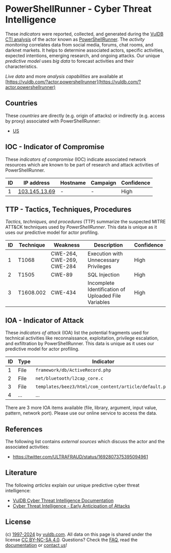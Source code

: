 # PowerShellRunner - Cyber Threat Intelligence

These _indicators_ were reported, collected, and generated during the [VulDB CTI analysis](https://vuldb.com/?kb.cti) of the actor known as [PowerShellRunner](https://vuldb.com/?actor.powershellrunner). The _activity monitoring_ correlates data from social media, forums, chat rooms, and darknet markets. It helps to determine associated actors, specific activities, expected intentions, emerging research, and ongoing attacks. Our unique _predictive model_ uses _big data_ to forecast activities and their characteristics.

_Live data_ and more _analysis capabilities_ are available at [https://vuldb.com/?actor.powershellrunner](https://vuldb.com/?actor.powershellrunner)

## Countries

These _countries_ are directly (e.g. origin of attacks) or indirectly (e.g. access by proxy) associated with PowerShellRunner:

* [US](https://vuldb.com/?country.us)

## IOC - Indicator of Compromise

These _indicators of compromise_ (IOC) indicate associated network resources which are known to be part of research and attack activities of PowerShellRunner.

ID | IP address | Hostname | Campaign | Confidence
-- | ---------- | -------- | -------- | ----------
1 | [103.145.13.69](https://vuldb.com/?ip.103.145.13.69) | - | - | High

## TTP - Tactics, Techniques, Procedures

_Tactics, techniques, and procedures_ (TTP) summarize the suspected MITRE ATT&CK techniques used by _PowerShellRunner_. This data is unique as it uses our predictive model for actor profiling.

ID | Technique | Weakness | Description | Confidence
-- | --------- | -------- | ----------- | ----------
1 | T1068 | CWE-264, CWE-269, CWE-284 | Execution with Unnecessary Privileges | High
2 | T1505 | CWE-89 | SQL Injection | High
3 | T1608.002 | CWE-434 | Incomplete Identification of Uploaded File Variables | High

## IOA - Indicator of Attack

These _indicators of attack_ (IOA) list the potential fragments used for technical activities like reconnaissance, exploitation, privilege escalation, and exfiltration by PowerShellRunner. This data is unique as it uses our predictive model for actor profiling.

ID | Type | Indicator | Confidence
-- | ---- | --------- | ----------
1 | File | `framework/db/ActiveRecord.php` | High
2 | File | `net/bluetooth/l2cap_core.c` | High
3 | File | `templates/beez3/html/com_content/article/default.php` | High
4 | ... | ... | ...

There are 3 more IOA items available (file, library, argument, input value, pattern, network port). Please use our online service to access the data.

## References

The following list contains _external sources_ which discuss the actor and the associated activities:

* https://twitter.com/ULTRAFRAUD/status/1692807375395094961

## Literature

The following _articles_ explain our unique predictive cyber threat intelligence:

* [VulDB Cyber Threat Intelligence Documentation](https://vuldb.com/?kb.cti)
* [Cyber Threat Intelligence - Early Anticipation of Attacks](https://www.scip.ch/en/?labs.20201022)

## License

(c) [1997-2024](https://vuldb.com/?kb.changelog) by [vuldb.com](https://vuldb.com/?kb.about). All data on this page is shared under the license [CC BY-NC-SA 4.0](https://creativecommons.org/licenses/by-nc-sa/4.0/). Questions? Check the [FAQ](https://vuldb.com/?kb.faq), read the [documentation](https://vuldb.com/?kb) or [contact us](https://vuldb.com/?contact)!

